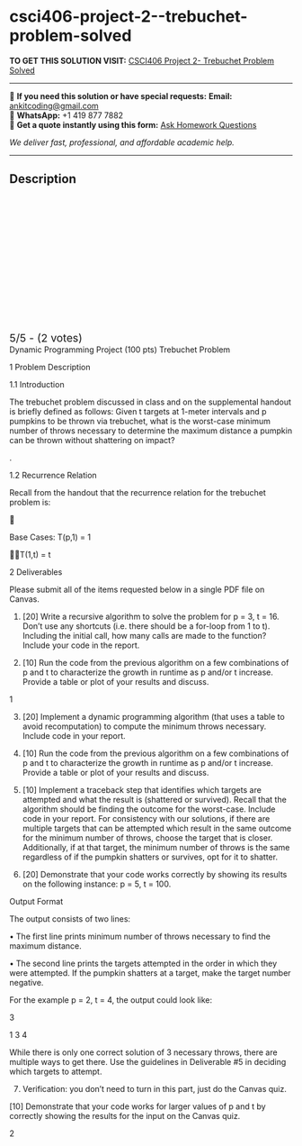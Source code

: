 # csci406-project-2--trebuchet-problem-solved
**TO GET THIS SOLUTION VISIT:** [CSCI406 Project 2- Trebuchet Problem Solved](https://www.ankitcodinghub.com/product/csci406-algorithms-solved-2/)


---

📩 **If you need this solution or have special requests:** **Email:** ankitcoding@gmail.com  
📱 **WhatsApp:** +1 419 877 7882  
📄 **Get a quote instantly using this form:** [Ask Homework Questions](https://www.ankitcodinghub.com/services/ask-homework-questions/)

*We deliver fast, professional, and affordable academic help.*

---

<h2>Description</h2>



<div class="kk-star-ratings kksr-auto kksr-align-center kksr-valign-top" data-payload="{&quot;align&quot;:&quot;center&quot;,&quot;id&quot;:&quot;117021&quot;,&quot;slug&quot;:&quot;default&quot;,&quot;valign&quot;:&quot;top&quot;,&quot;ignore&quot;:&quot;&quot;,&quot;reference&quot;:&quot;auto&quot;,&quot;class&quot;:&quot;&quot;,&quot;count&quot;:&quot;2&quot;,&quot;legendonly&quot;:&quot;&quot;,&quot;readonly&quot;:&quot;&quot;,&quot;score&quot;:&quot;5&quot;,&quot;starsonly&quot;:&quot;&quot;,&quot;best&quot;:&quot;5&quot;,&quot;gap&quot;:&quot;4&quot;,&quot;greet&quot;:&quot;Rate this product&quot;,&quot;legend&quot;:&quot;5\/5 - (2 votes)&quot;,&quot;size&quot;:&quot;24&quot;,&quot;title&quot;:&quot;CSCI406 Project 2- Trebuchet Problem Solved&quot;,&quot;width&quot;:&quot;138&quot;,&quot;_legend&quot;:&quot;{score}\/{best} - ({count} {votes})&quot;,&quot;font_factor&quot;:&quot;1.25&quot;}">

<div class="kksr-stars">

<div class="kksr-stars-inactive">
            <div class="kksr-star" data-star="1" style="padding-right: 4px">


<div class="kksr-icon" style="width: 24px; height: 24px;"></div>
        </div>
            <div class="kksr-star" data-star="2" style="padding-right: 4px">


<div class="kksr-icon" style="width: 24px; height: 24px;"></div>
        </div>
            <div class="kksr-star" data-star="3" style="padding-right: 4px">


<div class="kksr-icon" style="width: 24px; height: 24px;"></div>
        </div>
            <div class="kksr-star" data-star="4" style="padding-right: 4px">


<div class="kksr-icon" style="width: 24px; height: 24px;"></div>
        </div>
            <div class="kksr-star" data-star="5" style="padding-right: 4px">


<div class="kksr-icon" style="width: 24px; height: 24px;"></div>
        </div>
    </div>

<div class="kksr-stars-active" style="width: 138px;">
            <div class="kksr-star" style="padding-right: 4px">


<div class="kksr-icon" style="width: 24px; height: 24px;"></div>
        </div>
            <div class="kksr-star" style="padding-right: 4px">


<div class="kksr-icon" style="width: 24px; height: 24px;"></div>
        </div>
            <div class="kksr-star" style="padding-right: 4px">


<div class="kksr-icon" style="width: 24px; height: 24px;"></div>
        </div>
            <div class="kksr-star" style="padding-right: 4px">


<div class="kksr-icon" style="width: 24px; height: 24px;"></div>
        </div>
            <div class="kksr-star" style="padding-right: 4px">


<div class="kksr-icon" style="width: 24px; height: 24px;"></div>
        </div>
    </div>
</div>


<div class="kksr-legend" style="font-size: 19.2px;">
            5/5 - (2 votes)    </div>
    </div>
Dynamic Programming Project (100 pts) Trebuchet Problem

1 Problem Description

1.1 Introduction

The trebuchet problem discussed in class and on the supplemental handout is briefly defined as follows: Given t targets at 1-meter intervals and p pumpkins to be thrown via trebuchet, what is the worst-case minimum number of throws necessary to determine the maximum distance a pumpkin can be thrown without shattering on impact?

.

1.2 Recurrence Relation

Recall from the handout that the recurrence relation for the trebuchet problem is:



Base Cases: T(p,1) = 1

T(1,t) = t

2 Deliverables

Please submit all of the items requested below in a single PDF file on Canvas.

1. [20] Write a recursive algorithm to solve the problem for p = 3, t = 16. Don’t use any shortcuts (i.e. there should be a for-loop from 1 to t). Including the initial call, how many calls are made to the function? Include your code in the report.

2. [10] Run the code from the previous algorithm on a few combinations of p and t to characterize the growth in runtime as p and/or t increase. Provide a table or plot of your results and discuss.

1

3. [20] Implement a dynamic programming algorithm (that uses a table to avoid recomputation) to compute the minimum throws necessary. Include code in your report.

4. [10] Run the code from the previous algorithm on a few combinations of p and t to characterize the growth in runtime as p and/or t increase. Provide a table or plot of your results and discuss.

5. [10] Implement a traceback step that identifies which targets are attempted and what the result is (shattered or survived). Recall that the algorithm should be finding the outcome for the worst-case. Include code in your report. For consistency with our solutions, if there are multiple targets that can be attempted which result in the same outcome for the minimum number of throws, choose the target that is closer. Additionally, if at that target, the minimum number of throws is the same regardless of if the pumpkin shatters or survives, opt for it to shatter.

6. [20] Demonstrate that your code works correctly by showing its results on the following instance: p = 5, t = 100.

Output Format

The output consists of two lines:

• The first line prints minimum number of throws necessary to find the maximum distance.

• The second line prints the targets attempted in the order in which they were attempted. If the pumpkin shatters at a target, make the target number negative.

For the example p = 2, t = 4, the output could look like:

3

1 3 4

While there is only one correct solution of 3 necessary throws, there are multiple ways to get there. Use the guidelines in Deliverable #5 in deciding which targets to attempt.

7. Verification: you don’t need to turn in this part, just do the Canvas quiz.

[10] Demonstrate that your code works for larger values of p and t by correctly showing the results for the input on the Canvas quiz.

2
